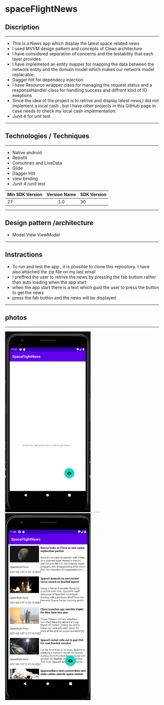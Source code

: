 # spaceFlightNews   



 ## Discription 
 -------------------------------------------------------
- This is a News app which display the latest space related news
- I used MVVM design pattern and  concepts of Clean architecture
- I have considered separation of concerns and the testability that each layer provides.
- I have implemeted an entity mapper for mapping the data between the network entity and the domain model which makes our network model replacable. 
- Dagger hilt for dependecy injection 
- I have Resource wrapper class for managing the request status and a responseHandler class for handling success and diffrent kind of IO exeptions  
- Since the idea of the project is to retrive and display latest news,I did not implement a local cash , but I have other projects in this 
 GitHub page in case needs to check my local cash implementation. 
- Junit 4  for unit test 

---

 ## Technologies / Techniques 
    
 -----------------------------------------------------
 
- Native android
- Retrofit
- Coroutines and LiveData
- Glide 
- Dagger Hilt 
- view binding
- Junit 4 /unit test




 
 |  Min SDK Version | Version Name  | SDK Version |
 | ---------------- |:-------------:| ----------  |
 |  27              |  1.0          |      30    |

 
 


---------------------------------------------------------

## Design pattern /architecture


- Model View ViewModel

-----------------------------------------------------------

## Instractions


- To run and test the app , it is possible to clone this repository. I have also attached the zip file on my last email 
- I preffred the user to retrive the news by pressing the fab buttom rather than auto loading when the app start
- when the app start there is a text which guid the user to press the button to get the news 
- press the fab button and the news will be displayed 

-----------------------------------------------------------
 

## photos

---------------------


<img src="screenshot/image1.PNG" width="280">.  .  .   .<img src="screenshot/image2.PNG" width="280"> 
